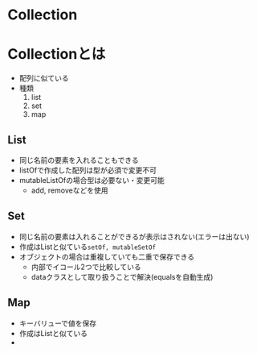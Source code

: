# Collection

# Collectionとは
- 配列に似ている
- 種類
  1. list
  2. set
  3. map

## List
- 同じ名前の要素を入れることもできる
- listOfで作成した配列は型が必須で変更不可
- mutableListOfの場合型は必要ない・変更可能
  - add, removeなどを使用

## Set
- 同じ名前の要素は入れることができるが表示はされない(エラーは出ない)
- 作成はListと似ている`setOf, mutableSetOf`
- オブジェクトの場合は重複していても二重で保存できる
  - 内部でイコール2つで比較している
  - dataクラスとして取り扱うことで解決(equalsを自動生成)

## Map
- キーバリューで値を保存
- 作成はListと似ている
- 
